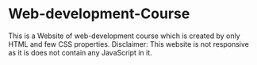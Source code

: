 # Web-development-Course
This is a Website of web-development course which is created by only HTML and few CSS properties. Disclaimer: This website is not responsive as it is does not contain any JavaScript in it.
